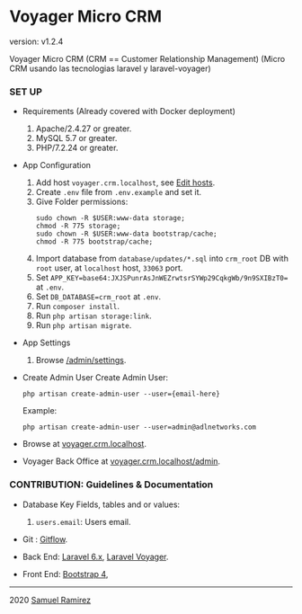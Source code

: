 # Voyager Micro CRM
 
version: v1.2.4
 
Voyager Micro CRM (CRM == Customer Relationship Management) (Micro CRM usando las tecnologias laravel y laravel-voyager)
 
 
### SET UP
* Requirements (Already covered with Docker deployment)
	1. Apache/2.4.27 or greater.
	2. MySQL 5.7 or greater.
	3. PHP/7.2.24 or greater.
  
* App Configuration
    1. Add host `voyager.crm.localhost`,
        	see [Edit hosts](https://dinahosting.com/ayuda/como-modificar-el-fichero-hosts).        	
    2. Create `.env` file from `.env.example` and set it.
	3. Give Folder permissions:	
	    ```
	    sudo chown -R $USER:www-data storage;
        chmod -R 775 storage;
        sudo chown -R $USER:www-data bootstrap/cache;
        chmod -R 775 bootstrap/cache;
	    ```
	4. Import database from `database/updates/*.sql` into `crm_root` DB
        with `root` user, at `localhost` host, `33063` port.
    5. Set `APP_KEY=base64:JXJSPunrAsJnWEZrwtsrSYWp29CqkgWb/9n9SXIBzT0=` at `.env`.
    6. Set `DB_DATABASE=crm_root` at `.env`.     	
	7. Run `composer install`.
	8. Run `php artisan storage:link`. 
	9. Run `php artisan migrate`. 	

* App Settings 
    1. Browse [/admin/settings](http://voyager.crm.localhost/admin/settings).
* Create Admin User	
    Create Admin User:
    
    ```
    php artisan create-admin-user --user={email-here}
    ```
    
    Example:
    ```
    php artisan create-admin-user --user=admin@adlnetworks.com	
    ```
* Browse at [voyager.crm.localhost](http://voyager.crm.localhost).
 
* Voyager Back Office at [voyager.crm.localhost/admin](http://voyager.crm.localhost/admin).
 
### CONTRIBUTION: Guidelines & Documentation
 
* Database Key Fields, tables and or values:
 
	1. `users.email`: Users email.
 
* Git :
    [Gitflow](http://nvie.com/posts/a-successful-git-branching-model).
* Back End:
    [Laravel 6.x](https://laravel.com/docs/6.x),
    [Laravel Voyager](https://docs.laravelvoyager.com).
* Front End:
    [Bootstrap 4](https://getbootstrap.com/docs/4.0/getting-started/introduction),
 
***
 
2020 [Samuel Ramirez](https://github.com/Samvel24/)